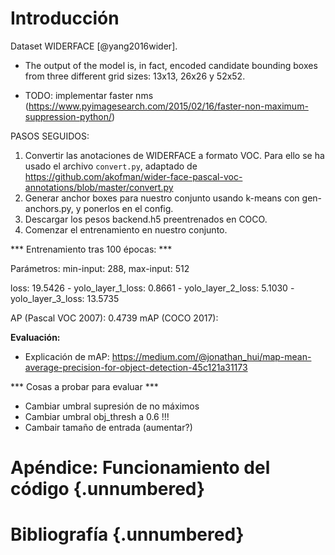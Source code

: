 # Introducción

Dataset WIDERFACE [@yang2016wider].

- The output of the model is, in fact, encoded candidate bounding boxes from three different grid sizes: 13x13, 26x26 y 52x52.

- TODO: implementar faster nms (https://www.pyimagesearch.com/2015/02/16/faster-non-maximum-suppression-python/)

PASOS SEGUIDOS:

1. Convertir las anotaciones de WIDERFACE a formato VOC. Para ello se ha usado el archivo `convert.py`, adaptado de https://github.com/akofman/wider-face-pascal-voc-annotations/blob/master/convert.py
4. Generar anchor boxes para nuestro conjunto usando k-means con gen-anchors.py, y ponerlos en el config.
5. Descargar los pesos backend.h5 preentrenados en COCO.
6. Comenzar el entrenamiento en nuestro conjunto.

*** Entrenamiento tras 100 épocas: ***

Parámetros: min-input: 288, max-input: 512

loss: 19.5426 - yolo_layer_1_loss: 0.8661 - yolo_layer_2_loss: 5.1030 - yolo_layer_3_loss: 13.5735

AP (Pascal VOC 2007): 0.4739
mAP (COCO 2017): 

**Evaluación:**

- Explicación de mAP: https://medium.com/@jonathan_hui/map-mean-average-precision-for-object-detection-45c121a31173

*** Cosas a probar para evaluar ***

- Cambiar umbral supresión de no máximos
- Cambiar umbral obj_thresh a 0.6 !!!
- Cambair tamaño de entrada (aumentar?)

# Apéndice: Funcionamiento del código {.unnumbered}

<!-- Esto es una prueba de referencia al apéndice: [Apéndice A: Funcionamiento del código].-->

# Bibliografía {.unnumbered}
